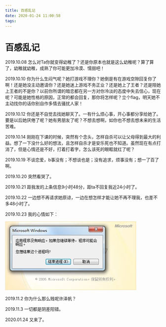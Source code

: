 ```yaml
---
title: 百感乱记
date: 2020-01-24 11:00:58
tags:
---
```


百感乱记 
========

2019.10.08
怎么对Ta你就变得幼稚了？还是你原本也就是这么幼稚呢？算了算了，幼稚就幼稚，成熟了你可能更加冷漠、懦弱吧！

2019.10.10
你为什么生闷气呢？她打游戏不理你？她倒是有在游戏空隙回复你了啊！还是她没主动邀请你？还是她迷上游戏不务正业？还是她上了王者？还是陪她上王者的不是你？以前你所谓的暗恋都在另一方对你冷淡的态度中失去信心，现在呢？可能是她性格的原因，正常的都会回复，那你将怎样呢？立个flag，明天她不主动找你的话你别自作多情去骚扰人家！

2019.10.12
你还是不自觉去找她聊天了。一有什么烦心事，开心事都分享给她了。要是以后她厌倦了呢？她有男朋友了呢？不想去想啊，如你也不想去想未来的生活苦难。

2019.10.14
刚刚在下课的时候，突然有个念头，怎样自杀可以让父母得到最大的利益。想了一下没什么好的想法，且怎样自杀才是安乐死也不知道。虽然现在有点打消了，但是心情还是不好，打着打着字，怎么该死的眼眶就红了呢？

2019.10.19
不谈恋爱，b事没有；不想谈也是；没有追求，烦事没有；想一了百了啊。

2019.10.20 突然看哭了。

2019.10.21 距我发的上条信息9小时48分，距ta不回复我近24小时了。

2019.10.22
一边想不再请求她原谅，一边在想怎样才能让她不再不理我，也差不多48小时了。

2019.10.23 我的心情如下：

![心情](https://github.com/ZephXu07/IMG/raw/master/choice.jpg)

2019.11.2 你为什么那么贱呢许泽帆？

2019.11.3 一切都是阴差阳错。

2020.01.24	又来了。
